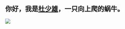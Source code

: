  ## 你好，我是<a href="https://shaoxiongdu.cn" target="_blank">杜少雄</a>，一只向上爬的蜗牛。
 <img src="https://github-readme-stats.vercel.app/api?cache_seconds=1800&username=shaoxiongdu&hide_border=false&show_icons=true&hide_title=true&width=450&include_all_commits=true&count_private=true&theme=buefy&locale=cn&line_hight=20" />
  



